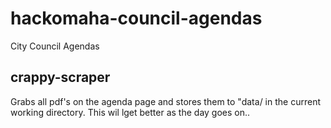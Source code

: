 hackomaha-council-agendas
=========================

City Council Agendas

crappy-scraper
--------------

Grabs all pdf's on the agenda page and stores them to "data/ in the current
working directory.  This wil lget better as the day goes on..
